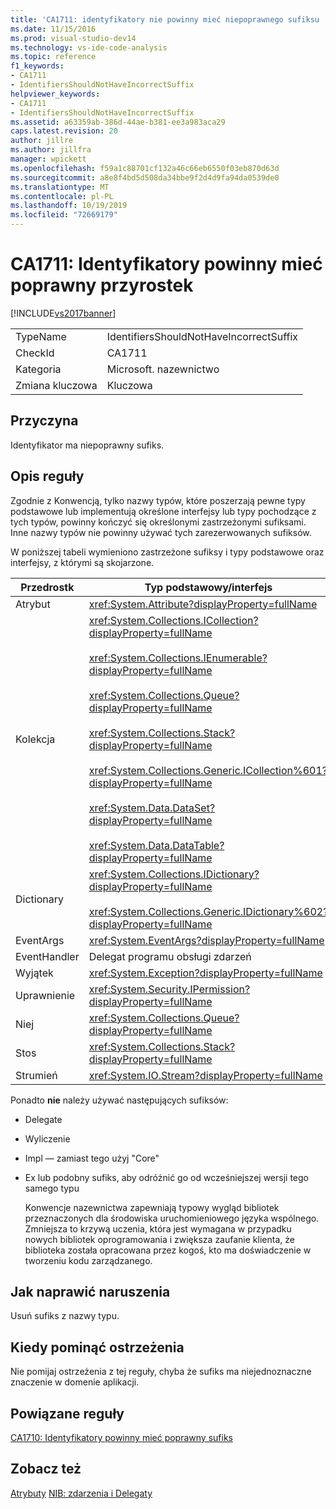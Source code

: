 ```yaml
---
title: 'CA1711: identyfikatory nie powinny mieć niepoprawnego sufiksu | Microsoft Docs'
ms.date: 11/15/2016
ms.prod: visual-studio-dev14
ms.technology: vs-ide-code-analysis
ms.topic: reference
f1_keywords:
- CA1711
- IdentifiersShouldNotHaveIncorrectSuffix
helpviewer_keywords:
- CA1711
- IdentifiersShouldNotHaveIncorrectSuffix
ms.assetid: a63359ab-386d-44ae-b381-ee3a983aca29
caps.latest.revision: 20
author: jillre
ms.author: jillfra
manager: wpickett
ms.openlocfilehash: f59a1c88701cf132a46c66eb6550f03eb870d63d
ms.sourcegitcommit: a8e8f4bd5d508da34bbe9f2d4d9fa94da0539de0
ms.translationtype: MT
ms.contentlocale: pl-PL
ms.lasthandoff: 10/19/2019
ms.locfileid: "72669179"
---
```

# <a name="ca1711-identifiers-should-not-have-incorrect-suffix"></a>CA1711: Identyfikatory powinny mieć poprawny przyrostek
[!INCLUDE[vs2017banner](../includes/vs2017banner.md)]

|||
|-|-|
|TypeName|IdentifiersShouldNotHaveIncorrectSuffix|
|CheckId|CA1711|
|Kategoria|Microsoft. nazewnictwo|
|Zmiana kluczowa|Kluczowa|

## <a name="cause"></a>Przyczyna
 Identyfikator ma niepoprawny sufiks.

## <a name="rule-description"></a>Opis reguły
 Zgodnie z Konwencją, tylko nazwy typów, które poszerzają pewne typy podstawowe lub implementują określone interfejsy lub typy pochodzące z tych typów, powinny kończyć się określonymi zastrzeżonymi sufiksami. Inne nazwy typów nie powinny używać tych zarezerwowanych sufiksów.

 W poniższej tabeli wymieniono zastrzeżone sufiksy i typy podstawowe oraz interfejsy, z którymi są skojarzone.

|Przedrostk|Typ podstawowy/interfejs|
|------------|--------------------------|
|Atrybut|<xref:System.Attribute?displayProperty=fullName>|
|Kolekcja|<xref:System.Collections.ICollection?displayProperty=fullName><br /><br /> <xref:System.Collections.IEnumerable?displayProperty=fullName><br /><br /> <xref:System.Collections.Queue?displayProperty=fullName><br /><br /> <xref:System.Collections.Stack?displayProperty=fullName><br /><br /> <xref:System.Collections.Generic.ICollection%601?displayProperty=fullName><br /><br /> <xref:System.Data.DataSet?displayProperty=fullName><br /><br /> <xref:System.Data.DataTable?displayProperty=fullName>|
|Dictionary|<xref:System.Collections.IDictionary?displayProperty=fullName><br /><br /> <xref:System.Collections.Generic.IDictionary%602?displayProperty=fullName>|
|EventArgs|<xref:System.EventArgs?displayProperty=fullName>|
|EventHandler|Delegat programu obsługi zdarzeń|
|Wyjątek|<xref:System.Exception?displayProperty=fullName>|
|Uprawnienie|<xref:System.Security.IPermission?displayProperty=fullName>|
|Niej|<xref:System.Collections.Queue?displayProperty=fullName>|
|Stos|<xref:System.Collections.Stack?displayProperty=fullName>|
|Strumień|<xref:System.IO.Stream?displayProperty=fullName>|

 Ponadto **nie** należy używać następujących sufiksów:

- Delegate

- Wyliczenie

- Impl — zamiast tego użyj "Core"

- Ex lub podobny sufiks, aby odróżnić go od wcześniejszej wersji tego samego typu

  Konwencje nazewnictwa zapewniają typowy wygląd bibliotek przeznaczonych dla środowiska uruchomieniowego języka wspólnego. Zmniejsza to krzywą uczenia, która jest wymagana w przypadku nowych bibliotek oprogramowania i zwiększa zaufanie klienta, że biblioteka została opracowana przez kogoś, kto ma doświadczenie w tworzeniu kodu zarządzanego.

## <a name="how-to-fix-violations"></a>Jak naprawić naruszenia
 Usuń sufiks z nazwy typu.

## <a name="when-to-suppress-warnings"></a>Kiedy pominąć ostrzeżenia
 Nie pomijaj ostrzeżenia z tej reguły, chyba że sufiks ma niejednoznaczne znaczenie w domenie aplikacji.

## <a name="related-rules"></a>Powiązane reguły
 [CA1710: Identyfikatory powinny mieć poprawny sufiks](../code-quality/ca1710-identifiers-should-have-correct-suffix.md)

## <a name="see-also"></a>Zobacz też
 [Atrybuty](https://msdn.microsoft.com/library/ee0038ef-b247-4747-a650-3c5c5cd58d8b) [NIB: zdarzenia i Delegaty](https://msdn.microsoft.com/d98fd58b-fa4f-4598-8378-addf4355a115)
